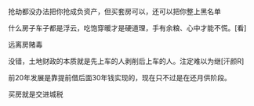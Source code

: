 抢劫都没办法把你抢成负资产，但买套房可以，还可以把你整上黑名单

 什么房子车子都是浮云，吃饱穿暖才是硬道理，手有余粮、心中才能不慌。[看]

远离房赌毒

没错，土地财政的本质就是先上车的人剥削后上车的人。注定难以为继[汗颜R]

前20年发展是靠提前借后面30年钱实现的，现在只不过是在还月供阶段。

买房就是交进城税